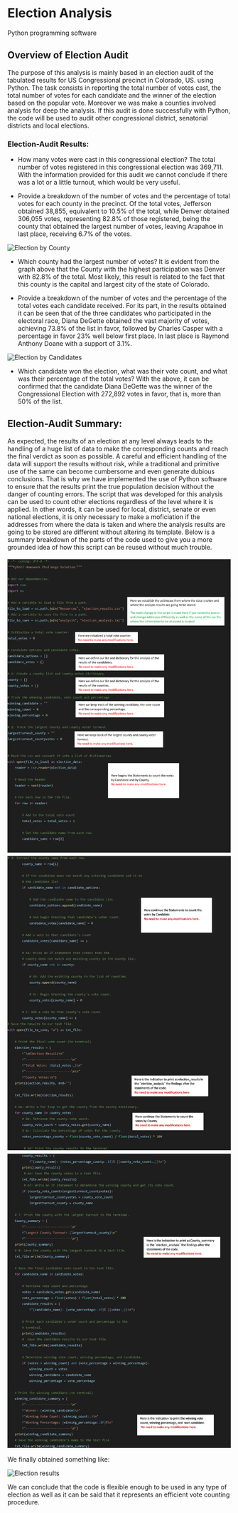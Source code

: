 # Election Analysis
Python programming software

## Overview of Election Audit

The purpose of this analysis is mainly based in an election audit of the tabulated results for US Congressional precinct in Colorado, US. using Python. 
The task consists in reporting the total number of votes cast, the total number of votes for each candidate and the winner of the election based on the popular vote.
Moreover we was make a counties involved analysis for deep the analysis.
If this audit is done successfully with Python, the code will be used to audit other congressional district, senatorial districts and local elections.

### Election-Audit Results:

- How many votes were cast in this congressional election?
The total number of votes registered in this congressional election was 369,711. With the information provided for this audit we cannot conclude if there was a lot or a little turnout, which would be very useful.

- Provide a breakdown of the number of votes and the percentage of total votes for each county in the precinct.
Of the total votes, Jefferson obtained 38,855, equivalent to 10.5% of the total, while Denver obtained 306,055 votes, representing 82.8% of those registered, being the county that obtained the largest number of votes, leaving Arapahoe in last place, receiving 6.7% of the votes.

![Election by County](https://github.com/LAURYMEOW/Election_Analysis/blob/main/Results%20Counties.png)

- Which county had the largest number of votes?
It is evident from the graph above that the County with the highest participation was Denver with 82.8% of the total. 
Most likely, this result is related to the fact that this county is the capital and largest city of the state of Colorado.

- Provide a breakdown of the number of votes and the percentage of the total votes each candidate received.
For its part, in the results obtained it can be seen that of the three candidates who participated in the electoral race, Diana DeGette obtained the vast majority of votes, achieving 73.8% of the list in favor, followed by Charles Casper with a percentage in favor 23% well below first place.
In last place is Raymond Anthony Doane with a support of 3.1%.

![Election by Candidates](https://github.com/LAURYMEOW/Election_Analysis/blob/main/Results%20Candidates.png)

- Which candidate won the election, what was their vote count, and what was their percentage of the total votes?
With the above, it can be confirmed that the candidate Diana DeGette was the winner of the Congressional Election with 272,892 votes in favor, that is, more than 50% of the list.

## Election-Audit Summary:

As expected, the results of an election at any level always leads to the handling of a huge list of data to make the corresponding counts and reach the final verdict as soon as possible. A careful and efficient handling of the data will support the results without risk, while a traditional and primitive use of the same can become cumbersome and even generate dubious conclusions.
That is why we have implemented the use of Python software to ensure that the results print the true population decision without the danger of counting errors. 
The script that was developed for this analysis can be used to count other elections regardless of the level where it is applied. In other words, it can be used for local, district, senate or even national elections, it is only necessary to make a moficiation if the addresses from where the data is taken and where the analysis results are going to be stored are different without altering its template.
Below is a summary breakdown of the parts of the code used to give you a more grounded idea of ​​how this script can be reused without much trouble.

![Code 1](https://github.com/LAURYMEOW/Election-Analysis/blob/main/Code%201.png)
![Code 2](https://github.com/LAURYMEOW/Election-Analysis/blob/main/Code%202.png)
![Code 3](https://github.com/LAURYMEOW/Election-Analysis/blob/main/Code%203.png)

We finally obtained something like:

![Election results](https://github.com/LAURYMEOW/Election_Analysis/blob/main/Election%20Results.png)

We can conclude that the code is flexible enough to be used in any type of election as well as it can be said that it represents an efficient vote counting procedure.
